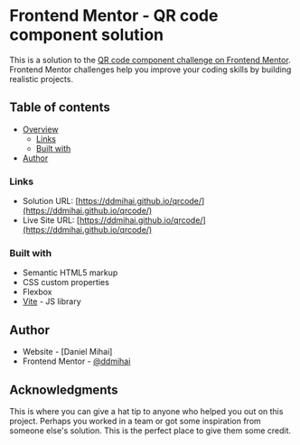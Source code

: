 # Frontend Mentor - QR code component solution

This is a solution to the [QR code component challenge on Frontend Mentor](https://www.frontendmentor.io/challenges/qr-code-component-iux_sIO_H). Frontend Mentor challenges help you improve your coding skills by building realistic projects. 

## Table of contents

- [Overview](#overview)
  - [Links](#links)
  - [Built with](#built-with)
- [Author](#author)



### Links

- Solution URL: [https://ddmihai.github.io/qrcode/](https://ddmihai.github.io/qrcode/)
- Live Site URL: [https://ddmihai.github.io/qrcode/](https://ddmihai.github.io/qrcode/)


### Built with

- Semantic HTML5 markup
- CSS custom properties
- Flexbox
- [Vite](https://reactjs.org/) - JS library




## Author

- Website - [Daniel Mihai]
- Frontend Mentor - [@ddmihai](https://www.frontendmentor.io/profile/ddmihai)


## Acknowledgments

This is where you can give a hat tip to anyone who helped you out on this project. Perhaps you worked in a team or got some inspiration from someone else's solution. This is the perfect place to give them some credit.

